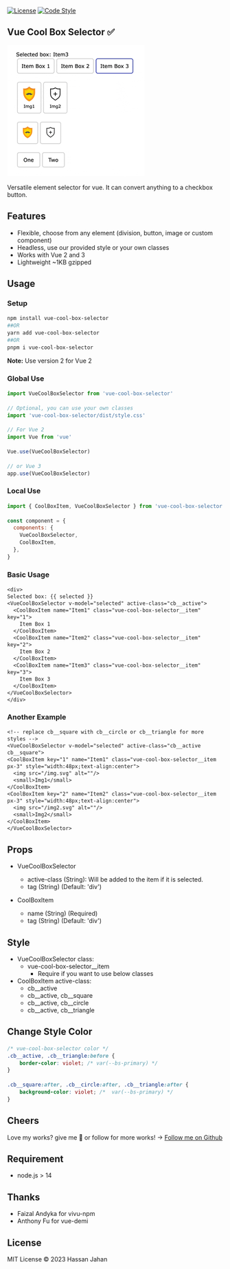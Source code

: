 [![License](https://img.shields.io/github/license/logustra/vivu-npm)](https://github.com/hassan-jahan/vue-cool-box-selector/blob/master/license.md)
[![Code Style](https://img.shields.io/badge/code_style-standard-brightgreen.svg)](https://standardjs.com)

## Vue Cool Box Selector ✅

[//]: # (🪄✨)

[//]: # (> [Demo →]&#40;https://stackblitz.com/edit/vitejs-vite-e7qhxx?file=src%2FApp.vue&#41;)

[![Code Style](./public/vue-cool-box.gif)](https://standardjs.com)

Versatile element selector for vue. It can convert anything to a checkbox button.

## Features

- Flexible, choose from any element (division, button, image or custom component)
- Headless, use our provided style or your own classes
- Works with Vue 2 and 3
- Lightweight ~1KB gzipped

[//]: # (  - [pnpm]&#40;https://pnpm.js.org/en/installation&#41;)

[//]: # (## tag git history)

[//]: # (#$ git tag v0.0.1 -m 'v0.0.1')

[//]: # (#)

[//]: # (## push tag to git)

[//]: # (#$ git push origin --tags)

## Usage

### Setup

```bash
npm install vue-cool-box-selector
##OR
yarn add vue-cool-box-selector
##OR
pnpm i vue-cool-box-selector
```
**Note:** Use version 2 for Vue 2 

### Global Use

```js
import VueCoolBoxSelector from 'vue-cool-box-selector'

// Optional, you can use your own classes
import 'vue-cool-box-selector/dist/style.css'

// For Vue 2
import Vue from 'vue'

Vue.use(VueCoolBoxSelector)

// or Vue 3
app.use(VueCoolBoxSelector)
```

### Local Use

```js
import { CoolBoxItem, VueCoolBoxSelector } from 'vue-cool-box-selector'

const component = {
  components: {
    VueCoolBoxSelector,
    CoolBoxItem,
  },
}
```

### Basic Usage

```vue
<div>
Selected box: {{ selected }}
<VueCoolBoxSelector v-model="selected" active-class="cb__active">
  <CoolBoxItem name="Item1" class="vue-cool-box-selector__item" key="1">
    Item Box 1
  </CoolBoxItem>
  <CoolBoxItem name="Item2" class="vue-cool-box-selector__item" key="2">
    Item Box 2
  </CoolBoxItem>
  <CoolBoxItem name="Item3" class="vue-cool-box-selector__item" key="3">
    Item Box 3
  </CoolBoxItem>
</VueCoolBoxSelector>
</div>
```

### Another Example

```vue
<!-- replace cb__square with cb__circle or cb__triangle for more styles -->
<VueCoolBoxSelector v-model="selected" active-class="cb__active cb__square">
<CoolBoxItem key="1" name="Item1" class="vue-cool-box-selector__item px-3" style="width:48px;text-align:center">
  <img src="/img.svg" alt=""/>
  <small>Img1</small>
</CoolBoxItem>
<CoolBoxItem key="2" name="Item2" class="vue-cool-box-selector__item px-3" style="width:48px;text-align:center">
  <img src="/img2.svg" alt=""/>
  <small>Img2</small>
</CoolBoxItem>
</VueCoolBoxSelector>
```

## Props

- VueCoolBoxSelector
    - active-class (String): Will be added to the item if it is selected.
    - tag (String) (Default: 'div')

- CoolBoxItem
    - name (String) (Required)
    - tag (String) (Default: 'div')

## Style

- VueCoolBoxSelector class:
    - vue-cool-box-selector__item
        - Require if you want to use below classes
- CoolBoxItem active-class:
    - cb__active
    - cb__active, cb__square
    - cb__active, cb__circle
    - cb__active, cb__triangle

## Change Style Color

```css
/* vue-cool-box-selector color */
.cb__active, .cb__triangle:before {
    border-color: violet; /* var(--bs-primary) */
}

.cb__square:after, .cb__circle:after, .cb__triangle:after {
    background-color: violet; /*  var(--bs-primary) */
}
```

[//]: # (** Note that provided active classes require vue-cool-box-selector__item or position:relative for items to work correctly.)

## Cheers

Love my works? give me 🌟 or follow for more works! → [Follow me on Github](https://github.com/hassan-jahan)


[//]: # (Your support means a lot to me. It will help me sustain my projects actively and make more of my ideas come true. <br>)

[//]: # (Much appreciated! ❤️ 🙏)

[//]: # (→ [Github]&#40;https://github.com/sponsors/hassan-jahan&#41;<br>)

## Requirement

- node.js  > 14

## Thanks

- Faizal Andyka for vivu-npm
- Anthony Fu for vue-demi

## License

MIT License © 2023 Hassan Jahan
